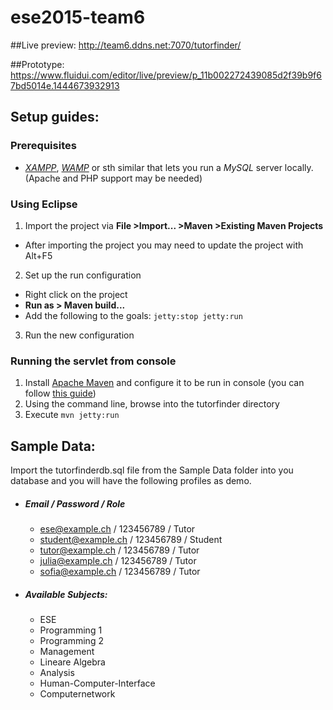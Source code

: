 # ese2015-team6
##Live preview:
http://team6.ddns.net:7070/tutorfinder/

##Prototype: 
https://www.fluidui.com/editor/live/preview/p_11b002272439085d2f39b9f67bd5014e.1444673932913

## Setup guides:
### Prerequisites
- *[XAMPP][1]*, *[WAMP][2]* or sth similar that lets you run a *MySQL* server locally. (Apache and PHP support may be needed)

### Using Eclipse
1. Import the project via **File >Import... >Maven >Existing Maven Projects**
  - After importing the project you may need to update the project with Alt+F5
2. Set up the run configuration
  - Right click on the project
  - **Run as > Maven build...**
  - Add the following to the goals: `jetty:stop jetty:run`
3. Run the new configuration

### Running the servlet from console
1. Install [Apache Maven](https://maven.apache.org/) and configure it to be run in console (you can follow [this guide][3])
2. Using the command line, browse into the tutorfinder directory
3. Execute `mvn jetty:run`

[1]: https://www.apachefriends.org/
[2]: http://www.wampserver.com/en/
[3]: http://www.tutorialspoint.com/maven/maven_environment_setup.htm

## Sample Data:
Import the tutorfinderdb.sql file from the Sample Data folder into you database and you will 
have the following profiles as demo.

* ##### Email / Password / Role
  * ese@example.ch / 123456789 / Tutor
  * student@example.ch / 123456789 / Student
  * tutor@example.ch / 123456789 / Tutor
  * julia@example.ch / 123456789 / Tutor
  * sofia@example.ch / 123456789 / Tutor

* #####  Available Subjects:
  * ESE
  * Programming 1
  * Programming 2
  * Management
  * Lineare Algebra
  * Analysis
  * Human-Computer-Interface
  * Computernetwork
